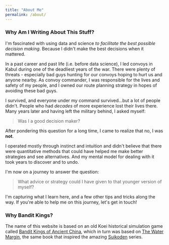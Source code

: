 ```yaml
---
title: "About Me"
permalink: /about/
---
```


### Why Am I Writing About This Stuff?

I'm fascinated with using data and science *to facilitate the best possible decision making*. Because I didn't make the best decisions when it mattered.

In a past career and past life (i.e. before data science), I led convoys in Kabul during one of the deadliest years of the war. There were plenty of threats - especially bad guys hunting for our convoys hoping to hurt us and anyone nearby. As convoy commander, I was responsible for the lives and safety of my people, and I owned our route planning strategy in hopes of avoiding these bad guys.

I survived, and everyone under my command survived...but a lot of people didn't. People who had *decades* of more experience lost their lives there. Many years later and having left the military behind, I asked myself:

> Was I a good decision maker?

After pondering this question for a long time, I came to realize that no, I was **not**.

I operated mostly through instinct and intuition and didn't believe that there were quantitative methods that could have helped me make better strategies and see alternatives. And my mental model for dealing with it took years to discover and to undo.

I'm now on a journey to answer the question:

> What advice or strategy could I have given to that younger version of myself?

I'm capturing what I learn here, and a few other tips and tricks along the way. If you're able to help me on this journey, let's get in touch!

### Why Bandit Kings?

The name of this website is based on an old Koei historical simulation game called [Bandit Kings of Ancient China](https://en.wikipedia.org/wiki/Bandit_Kings_of_Ancient_China), which in turn was based on [The Water Margin](https://en.wikipedia.org/wiki/Water_Margin), the same book that inspired the amazing [Suikoden](https://en.wikipedia.org/wiki/Suikoden) series.

